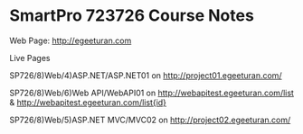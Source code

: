 # SmartPro 723726 Course Notes 

Web Page: http://egeeturan.com



Live Pages

SP726/8)Web/4)ASP.NET/ASP.NET01 on http://project01.egeeturan.com/


SP726/8)Web/6)Web API/WebAPI01 on http://webapitest.egeeturan.com/list & http://webapitest.egeeturan.com/list{id}


SP726/8)Web/5)ASP.NET MVC/MVC02 on http://project02.egeeturan.com/
